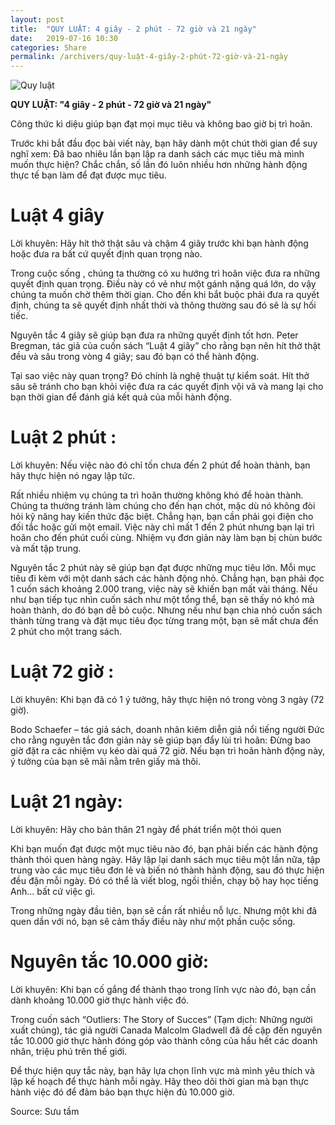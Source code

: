 ```yaml
---
layout: post
title:  "QUY LUẬT: 4 giây - 2 phút - 72 giờ và 21 ngày"
date:   2019-07-16 10:30
categories: Share
permalink: /archivers/quy-luật-4-giây-2-phút-72-giờ-và-21-ngày
---
```


![Quy luật](../../images/0.png)

**QUY LUẬT: "4 giây - 2 phút - 72 giờ và 21 ngày"​**


Công thức kì diệu giúp bạn đạt mọi mục tiêu và không bao giờ bị trì hoãn.

Trước khi bắt đầu đọc bài viết này, bạn hãy dành một chút thời gian để suy nghĩ xem: Đã bao nhiêu lần bạn lập ra danh sách các mục tiêu mà mình muốn thực hiện? Chắc chắn, số lần đó luôn nhiều hơn những hành động thực tế bạn làm để đạt được mục tiêu.

# Luật 4 giây

Lời khuyên: Hãy hít thở thật sâu và chậm 4 giây trước khi bạn hành động hoặc đưa ra bất cứ quyết định quan trọng nào.

Trong cuộc sống , chúng ta thường có xu hướng trì hoãn việc đưa ra những quyết định quan trọng. Điều này có vẻ như một gánh nặng quá lớn, do vậy chúng ta muốn chờ thêm thời gian. Cho đến khi bắt buộc phải đưa ra quyết định, chúng ta sẽ quyết định nhất thời và thông thường sau đó sẽ là sự hối tiếc.

Nguyên tắc 4 giây sẽ giúp bạn đưa ra những quyết định tốt hơn. Peter Bregman, tác giả của cuốn sách “Luật 4 giây” cho rằng bạn nên hít thở thật đều và sâu trong vòng 4 giây; sau đó bạn có thể hành động.

Tại sao việc này quan trọng? Đó chính là nghệ thuật tự kiểm soát. Hít thở sâu sẽ tránh cho bạn khỏi việc đưa ra các quyết định vội vã và mang lại cho bạn thời gian để đánh giá kết quả của mỗi hành động.

# Luật 2 phút :

Lời khuyên: Nếu việc nào đó chỉ tốn chưa đến 2 phút để hoàn thành, bạn hãy thực hiện nó ngay lập tức.

Rất nhiều nhiệm vụ chúng ta trì hoãn thường không khó để hoàn thành. Chúng ta thường tránh làm chúng cho đến hạn chót, mặc dù nó không đòi hỏi kỹ năng hay kiến thức đặc biệt. Chẳng hạn, bạn cần phải gọi điện cho đối tắc hoặc gửi một email. Việc này chỉ mất 1 đến 2 phút nhưng bạn lại trì hoãn cho đến phút cuối cùng. Nhiệm vụ đơn giản này làm bạn bị chùn bước và mất tập trung.

Nguyên tắc 2 phút này sẽ giúp bạn đạt được những mục tiêu lớn. Mỗi mục tiêu đi kèm với một danh sách các hành động nhỏ. Chẳng hạn, bạn phải đọc 1 cuốn sách khoảng 2.000 trang, việc này sẽ khiến bạn mất vài tháng. Nếu như bạn tiếp tục nhìn cuốn sách như một tổng thể, bạn sẽ thấy nó khó mà hoàn thành, do đó bạn dễ bỏ cuộc. Nhưng nếu như bạn chia nhỏ cuốn sách thành từng trang và đặt mục tiêu đọc từng trang một, bạn sẽ mất chưa đến 2 phút cho một trang sách.

# Luật 72 giờ :

Lời khuyên: Khi bạn đã có 1 ý tưởng, hãy thực hiện nó trong vòng 3 ngày (72 giờ).

Bodo Schaefer – tác giả sách, doanh nhân kiêm diễn giả nổi tiếng người Đức cho rằng nguyên tắc đơn giản này sẽ giúp bạn đẩy lùi trì hoãn: Đừng bao giờ đặt ra các nhiệm vụ kéo dài quá 72 giờ. Nếu bạn trì hoãn hành động này, ý tưởng của bạn sẽ mãi nằm trên giấy mà thôi.

# Luật 21 ngày:

Lời khuyên: Hãy cho bản thân 21 ngày để phát triển một thói quen

Khi bạn muốn đạt được một mục tiêu nào đó, bạn phải biến các hành động thành thói quen hàng ngày. Hãy lập lại danh sách mục tiêu một lần nữa, tập trung vào các mục tiêu đơn lẻ và biến nó thành hành động, sau đó thực hiện đều đặn mỗi ngày. Đó có thể là viết blog, ngồi thiền, chạy bộ hay học tiếng Anh… bất cứ việc gì.

Trong những ngày đầu tiên, bạn sẽ cần rất nhiều nỗ lực. Nhưng một khi đã quen dần với nó, bạn sẽ cảm thấy điều này như một phần cuộc sống.

# Nguyên tắc 10.000 giờ:

Lời khuyên: Khi bạn cố gắng để thành thạo trong lĩnh vực nào đó, bạn cần dành khoảng 10.000 giờ thực hành việc đó.

Trong cuốn sách “Outliers: The Story of Succes” (Tạm dịch: Những người xuất chúng), tác giả người Canada Malcolm Gladwell đã đề cập đến nguyên tắc 10.000 giờ thực hành đóng góp vào thành công của hầu hết các doanh nhân, triệu phú trên thế giới.

Để thực hiện quy tắc này, bạn hãy lựa chọn lĩnh vực mà mình yêu thích và lập kế hoạch để thực hành mỗi ngày. Hãy theo dõi thời gian mà bạn thực hành việc đó để đảm bảo bạn thực hiện đủ 10.000 giờ.

Source: Sưu tầm